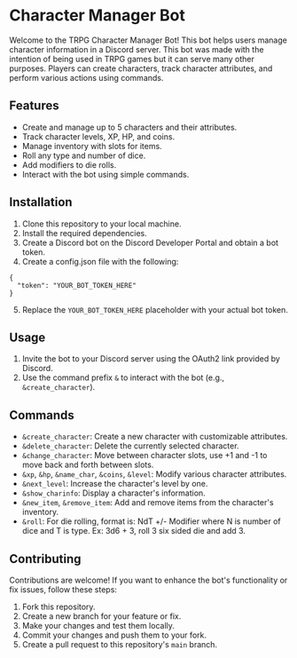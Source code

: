 # Character Manager Bot

Welcome to the TRPG Character Manager Bot! This bot helps users manage character information in a Discord server. This bot was made with the intention of being used in TRPG games but it can serve many other purposes. Players can create characters, track character attributes, and perform various actions using commands.

## Features

- Create and manage up to 5 characters and their attributes.
- Track character levels, XP, HP, and coins.
- Manage inventory with slots for items.
- Roll any type and number of dice.
- Add modifiers to die rolls.
- Interact with the bot using simple commands.

## Installation

1. Clone this repository to your local machine.
2. Install the required dependencies.
3. Create a Discord bot on the Discord Developer Portal and obtain a bot token.
4. Create a config.json file with the following:
```
{
  "token": "YOUR_BOT_TOKEN_HERE"
}
```
5. Replace the `YOUR_BOT_TOKEN_HERE` placeholder with your actual bot token.

## Usage

1. Invite the bot to your Discord server using the OAuth2 link provided by Discord.
2. Use the command prefix `&` to interact with the bot (e.g., `&create_character`).

## Commands

- `&create_character`: Create a new character with customizable attributes.
- `&delete_character`: Delete the currently selected character.
- `&change_character`: Move between character slots, use +1 and -1 to move back and forth between slots.
- `&xp`, `&hp`, `&name_char`, `&coins`, `&level`: Modify various character attributes.
- `&next_level`: Increase the character's level by one.
- `&show_charinfo`: Display a character's information.
- `&new_item`, `&remove_item`: Add and remove items from the character's inventory.
- `&roll`: For die rolling, format is: NdT +/- Modifier where N is number of dice and T is type. Ex: 3d6 + 3, roll 3 six sided die and add 3. 

## Contributing

Contributions are welcome! If you want to enhance the bot's functionality or fix issues, follow these steps:

1. Fork this repository.
2. Create a new branch for your feature or fix.
3. Make your changes and test them locally.
4. Commit your changes and push them to your fork.
5. Create a pull request to this repository's `main` branch.
